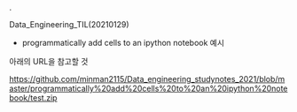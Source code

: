 .

Data_Engineering_TIL(20210129)

- programmatically add cells to an ipython notebook 예시

아래의 URL을 참고할 것

https://github.com/minman2115/Data_engineering_studynotes_2021/blob/master/programmatically%20add%20cells%20to%20an%20ipython%20notebook/test.zip